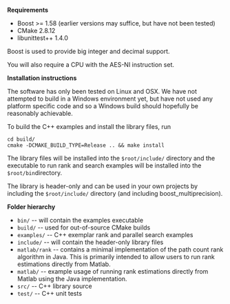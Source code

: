 **Requirements**

* Boost >= 1.58 (earlier versions may suffice, but have not been tested)
* CMake 2.8.12
* libunittest++ 1.4.0

Boost is used to provide big integer and decimal support.

You will also require a CPU with the AES-NI instruction set.

**Installation instructions**

The software has only been tested on Linux and OSX.  We have not attempted to build in a Windows environment yet, but have not used any platform specific code and so a Windows build should hopefully be reasonably achievable.

To build the C++ examples and install the library files, run
~~~~
cd build/
cmake -DCMAKE_BUILD_TYPE=Release .. && make install
~~~~
The library files will be installed into the `$root/include/` directory and the executable to run rank and search examples will be installed into the `$root/bin`directory.

The library is header-only and can be used in your own projects by including the `$root/include/` directory (and including boost_multiprecision).

**Folder hierarchy**

* `bin/` -- will contain the examples executable
* `build/` -- used for out-of-source CMake builds
* `examples/` -- C++ exemplar rank and parallel search examples
* `include/` -- will contain the header-only library files
* `matlab/rank` -- contains a minimal implementation of the path count rank algorithm in Java.  This is primarily intended to allow users to run rank estimations directly from Matlab.
* `matlab/` -- example usage of running rank estimations directly from Matlab using the Java implementation.
* `src/` -- C++ library source
* `test/` -- C++ unit tests
